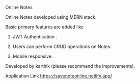 Online Notes

Online Notes developed using MERN stack.

Basic primary features are added like 

1. JWT Authentication .

2. Users can perform CRUD operations on Notes.

3. Mobile responsive.

Developed by karthik (please recommend the improvements).

Application Link
https://savenoteonline.netlify.app/

